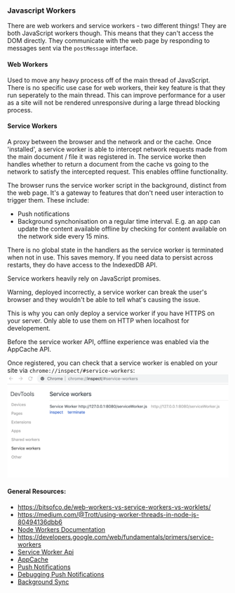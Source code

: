 ### Javascript Workers

There are web workers and service workers - two different things! They are both JavaScript workers though. This means that they can't access the DOM directly. They communicate with the web page by responding to messages sent via the `postMessage` interface.

#### Web Workers

Used to move any heavy process off of the main thread of JavaScript. There is no specific use case for web workers, their key feature is that they run seperately to the main thread. This can improve performance for a user as a site will not be rendered unresponsive during a large thread blocking process.

#### Service Workers

A proxy between the browser and the network and or the cache. Once 'installed', a service worker is able to intercept network requests made from the main document / file it was registered in. The service worke then handles whether to return a document from the cache vs going to the network to satisfy the intercepted request. This enables offline functionality.

The browser runs the service worker script in the background, distinct from the web page. It's a gateway to features that don't need user interaction to trigger them. These include:

-   Push notifications
-   Background synchonisation on a regular time interval. E.g. an app can update the content available offline by checking for content available on the network side every 15 mins.

There is no global state in the handlers as the service worker is terminated when not in use. This saves memory. If you need data to persist across restarts, they do have access to the IndexedDB API.

Service workers heavily rely on JavaScript promises.

Warning, deployed incorrectly, a service worker can break the user's browser and they wouldn't be able to tell what's causing the issue.

This is why you can only deploy a service worker if you have HTTPS on your server. Only able to use them on HTTP when localhost for developement.

Before the service worker API, offline experience was enabled via the AppCache API.

Once registered, you can check that a service worker is enabled on your site via `chrome://inspect/#service-workers`: ![Inspect Chrome Service Workers](./images/ServiceWorker_Chrome_Inspect.png)

#### General Resources:

-   https://bitsofco.de/web-workers-vs-service-workers-vs-worklets/
-   https://medium.com/@Trott/using-worker-threads-in-node-js-80494136dbb6
-   [Node Workers Documentation](https://nodejs.org/api/worker_threads.html#worker_threads_worker_threads)
-   https://developers.google.com/web/fundamentals/primers/service-workers
-   [Service Worker Api](https://developer.mozilla.org/en-US/docs/Web/API/Service_Worker_API)
-   [AppCache](https://www.html5rocks.com/en/tutorials/appcache/beginner/)
-   [Push Notifications](https://developers.google.com/web/updates/2015/03/push-notifications-on-the-open-web)
-   [Debugging Push Notifications](https://umaar.com/dev-tips/208-push-notifications/)
-   [Background Sync](https://developers.google.com/web/updates/2015/12/background-sync)
